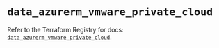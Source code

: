 # `data_azurerm_vmware_private_cloud`

Refer to the Terraform Registry for docs: [`data_azurerm_vmware_private_cloud`](https://registry.terraform.io/providers/hashicorp/azurerm/4.15.0/docs/data-sources/vmware_private_cloud).
